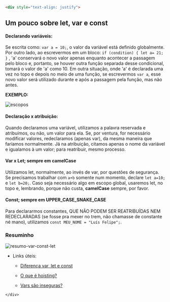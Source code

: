 ```markdown
<div style="text-align: justify">
```



## Um pouco sobre let, var e const 



#### Declarando variáveis: 

Se escrita como:  `var a = 10;`, o valor da variável está definido globalmente. Por outro lado, ao escrevermos em um bloco: `if (condition) { let a= 21; }` , 'a' conservará o novo valor apenas enquanto acontecer a passagem pelo bloco e, portanto, se houver outra função separada desse condicional, tomará o valor de 'a' como 10. Em outra situação, onde 'a' é declarada uma vez no topo e depois no meio de uma função, se escrevermos `var a`, esse novo valor será utilizado durante e após a passagem pela função, mas não antes.  

**EXEMPLO:**

![escopos](C:\Users\Lipe\Downloads\escopos.JPG)

#### Declaração x atribuição:

Quando declaramos uma variável, utilizamos a palavra reservada e atribuímos, ou não, um valor para ela. Se, por ventura, for necessário modificar valores, redeclaramos (apenas var), da mesma maneira que faríamos normalmente. Já na atribuição, citamos apenas o nome da variável e igualamos à um valor; para reatribuir, mesmo processo.





#### Var x Let; sempre em camelCase 

Utilizamos let, normalmente, ao invés de var, por questões de segurança. Se precisamos trabalhar com `a+b` somente num momento, declare `let a=10;` e `let b=20;`. Caso seja necessário algo em escopo global, usaremos let, no topo e, lembrando, porque não custa, **camelCase** sempre, por favor.



#### Const; sempre em UPPER_CASE_SNAKE_CASE

Para declararmos constantes, QUE NÃO PODEM SER REATRIBUÍDAS NEM REDECLARADAS (se fosse pra mexer no trem, não chamasse de constante né mano), utilizamos `const MEU_NOME = "Luís Felipe";`.



### Resuminho 

![resumo-var-const-let](C:\Users\Lipe\Downloads\resumo-var-const-let.JPG)

+ Links úteis:

  + [Diferença var, let e const](https://www.freecodecamp.org/portuguese/news/var-let-e-const-qual-e-a-diferenca/#:~:text=Vari%C3%A1veis%20de%20var%20podem%20ser%20atualizadas%20e%20declaradas%20novamente%20dentro,ser%20atualizadas%20nem%20declaradas%20novamente.)

  + [O que é hoisting?](https://developer.mozilla.org/en-US/docs/Glossary/Hoisting)

  + [Vars são inseguras?](https://www.youtube.com/watch?v=FNh2JCiFXIg)

    









```
</div>
```